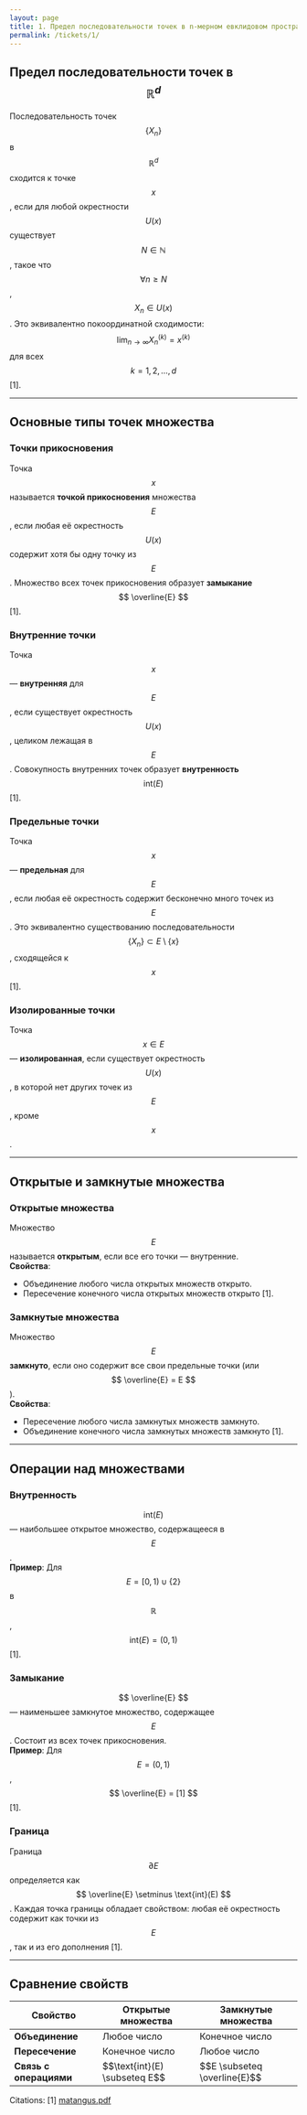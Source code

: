 ```yaml
---
layout: page
title: 1. Предел последовательности точек в n-мерном евклидовом пространстве. Точки прикосновения, внутренние, предельные, и изолированные точки множества Открытые и замкнутые множества, их свойства. Внутренность, замыкание и граница множества.
permalink: /tickets/1/
---
```

## Предел последовательности точек в $$ \mathbb{R}^d $$
Последовательность точек $$ \{X_n\} $$ в $$ \mathbb{R}^d $$ сходится к точке $$ x $$, если для любой окрестности $$ U(x) $$ существует $$ N \in \mathbb{N} $$, такое что $$ \forall n \geq N $$, $$ X_n \in U(x) $$. Это эквивалентно покоординатной сходимости: $$ \lim_{n \to \infty} X_n^{(k)} = x^{(k)} $$ для всех $$ k = 1, 2, \dots, d $$ [1].

---

## Основные типы точек множества
### Точки прикосновения
Точка $$ x $$ называется **точкой прикосновения** множества $$ E $$, если любая её окрестность $$ U(x) $$ содержит хотя бы одну точку из $$ E $$. Множество всех точек прикосновения образует **замыкание** $$ \overline{E} $$ [1].

### Внутренние точки
Точка $$ x $$ — **внутренняя** для $$ E $$, если существует окрестность $$ U(x) $$, целиком лежащая в $$ E $$. Совокупность внутренних точек образует **внутренность** $$ \text{int}(E) $$ [1].

### Предельные точки
Точка $$ x $$ — **предельная** для $$ E $$, если любая её окрестность содержит бесконечно много точек из $$ E $$. Это эквивалентно существованию последовательности $$ \{X_n\} \subset E \setminus \{x\} $$, сходящейся к $$ x $$ [1].

### Изолированные точки
Точка $$ x \in E $$ — **изолированная**, если существует окрестность $$ U(x) $$, в которой нет других точек из $$ E $$, кроме $$ x $$.

---

## Открытые и замкнутые множества
### Открытые множества
Множество $$ E $$ называется **открытым**, если все его точки — внутренние.  
**Свойства**:
- Объединение любого числа открытых множеств открыто.
- Пересечение конечного числа открытых множеств открыто [1].

### Замкнутые множества
Множество $$ E $$ **замкнуто**, если оно содержит все свои предельные точки (или $$ \overline{E} = E $$).  
**Свойства**:
- Пересечение любого числа замкнутых множеств замкнуто.
- Объединение конечного числа замкнутых множеств замкнуто [1].

---

## Операции над множествами
### Внутренность
$$ \text{int}(E) $$ — наибольшее открытое множество, содержащееся в $$ E $$.  
**Пример**: Для $$ E = [0, 1) \cup \{2\} $$ в $$ \mathbb{R} $$, $$ \text{int}(E) = (0, 1) $$ [1].

### Замыкание
$$ \overline{E} $$ — наименьшее замкнутое множество, содержащее $$ E $$. Состоит из всех точек прикосновения.  
**Пример**: Для $$ E = (0, 1) $$, $$ \overline{E} = [1] $$ [1].

### Граница
Граница $$ \partial E $$ определяется как $$ \overline{E} \setminus \text{int}(E) $$. Каждая точка границы обладает свойством: любая её окрестность содержит как точки из $$ E $$, так и из его дополнения [1].

---

## Сравнение свойств

<table>
  <thead>
    <tr>
      <th>Свойство</th>
      <th>Открытые множества</th>
      <th>Замкнутые множества</th>
    </tr>
  </thead>
  <tbody>
    <tr>
      <td><strong>Объединение</strong></td>
      <td>Любое число</td>
      <td>Конечное число</td>
    </tr>
    <tr>
      <td><strong>Пересечение</strong></td>
      <td>Конечное число</td>
      <td>Любое число</td>
    </tr>
    <tr>
      <td><strong>Связь с операциями</strong></td>
      <td>$$\text{int}(E) \subseteq E$$</td>
      <td>$$E \subseteq \overline{E}$$</td>
    </tr>
  </tbody>
</table>

Citations:
[1] [matangus.pdf](https://ppl-ai-file-upload.s3.amazonaws.com/web/direct-files/collection_711317b4-24f2-4d16-9975-0c19e8d7dac3/b204a07a-e1d2-4cb8-92f3-656e185292b3/matangus.pdf)